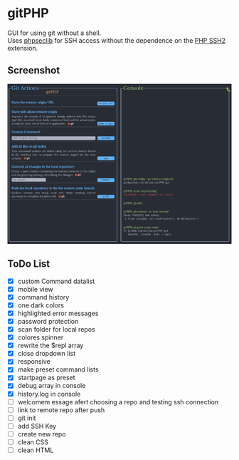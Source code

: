 # gitPHP

GUI for using git without a shell.  
Uses [phpseclib](https://phpseclib.com) for SSH access without the dependence on the [PHP SSH2](https://www.php.net/manual/en/book.ssh2.php) extension.


## Screenshot

![screenshot.png](screenshot.png) 

## ToDo List
- [x] custom Command datalist
- [x] mobile view
- [x] command history
- [x] one dark colors
- [x] highlighted error messages
- [x] password protection
- [x] scan folder for local repos
- [x] colores spinner
- [x] rewrite the $repl array
- [x] close dropdown list
- [x] responsive
- [x] make preset command lists
- [x] startpage as preset 
- [x] debug array in console
- [x] history.log in console
- [ ] welcomem essage afert choosing a repo and testing ssh connection
- [ ] link to remote repo after push
- [ ] git init
- [ ] add SSH Key
- [ ] create new repo
- [ ] clean CSS
- [ ] clean HTML